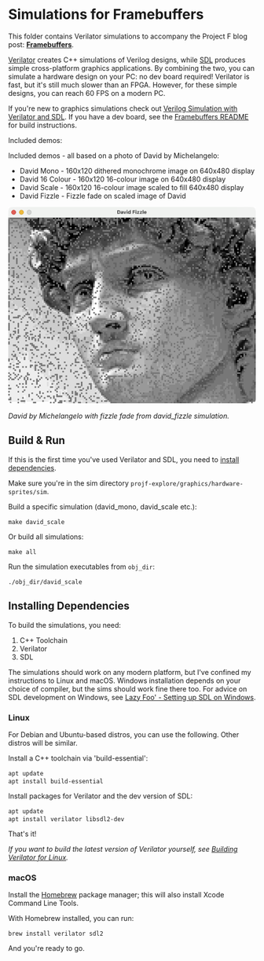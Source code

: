 # Simulations for Framebuffers

This folder contains Verilator simulations to accompany the Project F blog post: **[Framebuffers](https://projectf.io/posts/framebuffers/)**.

[Verilator](https://www.veripool.org/verilator/) creates C++ simulations of Verilog designs, while [SDL](https://www.libsdl.org) produces simple cross-platform graphics applications. By combining the two, you can simulate a hardware design on your PC: no dev board required! Verilator is fast, but it's still much slower than an FPGA. However, for these simple designs, you can reach 60 FPS on a modern PC.

If you're new to graphics simulations check out [Verilog Simulation with Verilator and SDL](https://projectf.io/posts/verilog-sim-verilator-sdl/).
If you have a dev board, see the [Framebuffers README](../README.md) for build instructions.

Included demos:

Included demos - all based on a photo of David by Michelangelo:

* David Mono - 160x120 dithered monochrome image on 640x480 display
* David 16 Colour - 160x120 16-colour image on 640x480 display
* David Scale - 160x120 16-colour image scaled to fill 640x480 display
* David Fizzle - Fizzle fade on scaled image of David

![](../../../doc/img/framebuffers-fizzle.png?raw=true "")

_David by Michelangelo with fizzle fade from david\_fizzle simulation._

## Build & Run

If this is the first time you've used Verilator and SDL, you need to [install dependencies](#installing-dependencies).

Make sure you're in the sim directory `projf-explore/graphics/hardware-sprites/sim`.

Build a specific simulation (david_mono, david_scale etc.):

```shell
make david_scale
```

Or build all simulations:

```shell
make all
```

Run the simulation executables from `obj_dir`:

```shell
./obj_dir/david_scale
```

## Installing Dependencies

To build the simulations, you need:

1. C++ Toolchain
2. Verilator
3. SDL

The simulations should work on any modern platform, but I've confined my instructions to Linux and macOS. Windows installation depends on your choice of compiler, but the sims should work fine there too. For advice on SDL development on Windows, see [Lazy Foo' - Setting up SDL on Windows](https://lazyfoo.net/tutorials/SDL/01_hello_SDL/windows/index.php).

### Linux

For Debian and Ubuntu-based distros, you can use the following. Other distros will be similar.

Install a C++ toolchain via 'build-essential':

```shell
apt update
apt install build-essential
```

Install packages for Verilator and the dev version of SDL:

```shell
apt update
apt install verilator libsdl2-dev
```

That's it!

_If you want to build the latest version of Verilator yourself, see [Building Verilator for Linux](https://projectf.io/posts/building-ice40-fpga-toolchain/#verilator)._

### macOS

Install the [Homebrew](https://brew.sh/) package manager; this will also install Xcode Command Line Tools.

With Homebrew installed, you can run:

```shell
brew install verilator sdl2
```

And you're ready to go.
